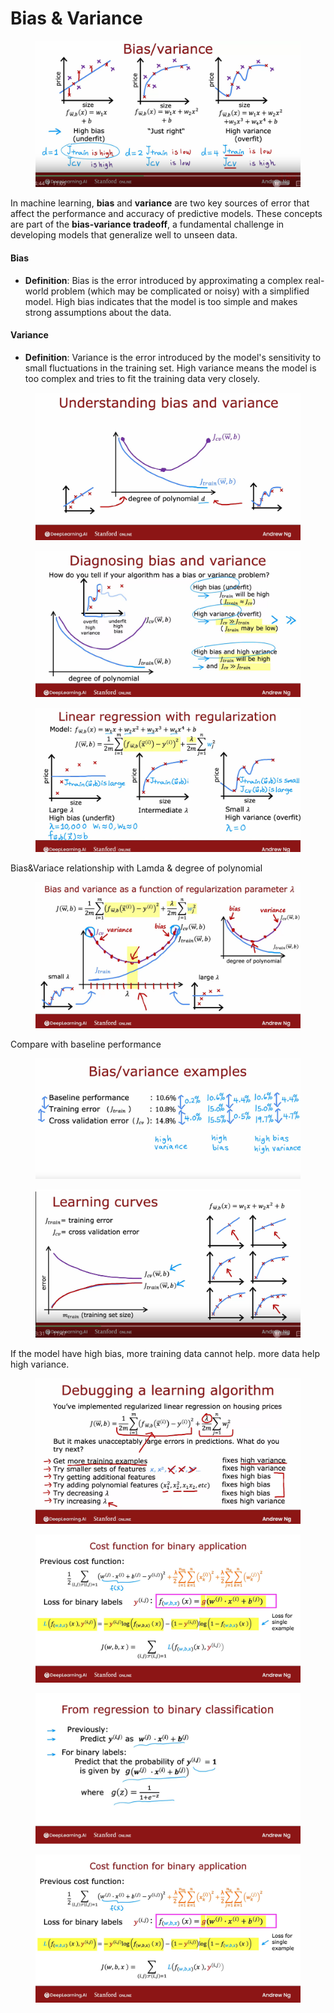 # Bias & Variance

<figure><img src="../../.gitbook/assets/image (1) (1).png" alt=""><figcaption></figcaption></figure>

In machine learning, **bias** and **variance** are two key sources of error that affect the performance and accuracy of predictive models. These concepts are part of the **bias-variance tradeoff**, a fundamental challenge in developing models that generalize well to unseen data.

#### **Bias**

* **Definition**: Bias is the error introduced by approximating a complex real-world problem (which may be complicated or noisy) with a simplified model. High bias indicates that the model is too simple and makes strong assumptions about the data.

#### **Variance**

* **Definition**: Variance is the error introduced by the model's sensitivity to small fluctuations in the training set. High variance means the model is too complex and tries to fit the training data very closely.

<figure><img src="../../.gitbook/assets/image (2) (1).png" alt=""><figcaption></figcaption></figure>

<figure><img src="../../.gitbook/assets/image (3) (1).png" alt=""><figcaption></figcaption></figure>

<figure><img src="../../.gitbook/assets/image (4) (2).png" alt=""><figcaption></figcaption></figure>

Bias\&Variace relationship with Lamda & degree of polynomial

<figure><img src="../../.gitbook/assets/image (6) (1).png" alt=""><figcaption></figcaption></figure>

Compare with baseline performance

<figure><img src="../../.gitbook/assets/image (7).png" alt=""><figcaption></figcaption></figure>

<figure><img src="../../.gitbook/assets/image (8).png" alt=""><figcaption></figcaption></figure>

If the model have high bias, more training data cannot help. more data help high variance.

<figure><img src="../../.gitbook/assets/image (9).png" alt=""><figcaption></figcaption></figure>

<figure><img src="../../.gitbook/assets/image (10).png" alt=""><figcaption></figcaption></figure>

<figure><img src="../../.gitbook/assets/image (11).png" alt=""><figcaption></figcaption></figure>

<figure><img src="../../.gitbook/assets/image (12).png" alt=""><figcaption></figcaption></figure>
